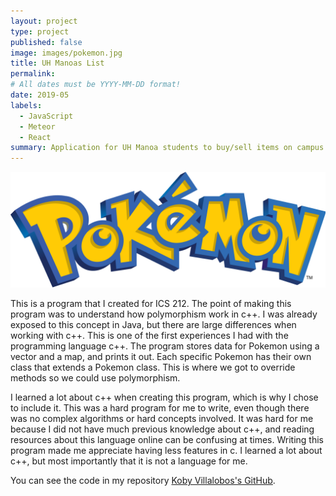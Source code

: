 ```yaml
---
layout: project
type: project
published: false
image: images/pokemon.jpg
title: UH Manoas List
permalink: 
# All dates must be YYYY-MM-DD format!
date: 2019-05
labels:
  - JavaScript
  - Meteor
  - React
summary: Application for UH Manoa students to buy/sell items on campus.
---
```



<img class="ui centered image" src="../images/pokemonLogo.png">


This is a program that I created for ICS 212. The point of making this program was to understand how polymorphism work in c++. I was already exposed to this concept in Java, but there are large differences when working with c++. This is one of the first experiences I had with the programming language c++. The program stores data for Pokemon using a vector and a map, and prints it out. Each specific Pokemon has their own class that extends a Pokemon class. This is where we got to override methods so we could use polymorphism. 


I learned a lot about c++ when creating this program, which is why I chose to include it. This was a hard program for me to write, even though there was no complex algorithms or hard concepts involved. It was hard for me because I did not have much previous knowledge about c++, and reading resources about this language online can be confusing at times. Writing this program made me appreciate having less features in c. I learned a lot about c++, but most importantly that it is not a language for me.


You can see the code in my repository [Koby Villalobos's GitHub](https://github.com/koby-villalobos/pokemon).
